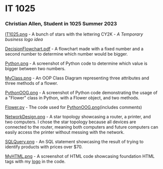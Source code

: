 # IT 1025

### **Christian Allen, Student in 1025 Summer 2023**

[IT1025.png](https://new.express.adobe.com/id/urn:aaid:sc:US:f6e703ed-ffc7-5d34-a4c2-1a5c6b6477cc) - A bunch of stars with the lettering CY2K - *A Temporary business logo idea* 

[DecisionFlowchart.pdf](https://github.com/icgicj/ChristianIT/blob/main/DecisionFlowchart.pdf) - A flowchart made with a fixed number and a second number to determine which number would be bigger.

[Python.png](https://github.com/icgicj/ChristianIT/blob/main/Python.png) - A screenshot of Python code to determine which value is bigger between two numbers. 

[MyClass.png](https://github.com/icgicj/ChristianIT/blob/main/MyClass.png) - An OOP Class Diagram representing three attributes and three methods of a flower.

[PythonOOG.png](https://github.com/icgicj/ChristianIT/blob/main/PythonOOP.png) - A screenshot of Python code demonstrating the usage of a "Flower" class in Python, with a Flower object, and two methods.

[Flower.py](https://github.com/icgicj/ChristianIT/blob/main/Flower.py) - The code used for [PythonOOG.png](https://github.com/icgicj/ChristianIT/blob/main/PythonOOP.png)(includes comments)

[NetworkDesign.png](https://github.com/icgicj/ChristianIT/blob/main/NetworkDesign.png) - A star topology showcasing a router, a printer, and two computers. I chose the star topology because all devices are connected to the router, meaning both computers and future computers can easily access the printer without messing with the network. 

[SQLQuery.png](https://github.com/icgicj/ChristianIT/blob/main/SQLQuery.png) - An SQL statement showcasing the result of trying to identify products with prices over $70.

[MyHTML.png](https://github.com/icgicj/ChristianIT/blob/main/MyHTML.png) - A screenshot of HTML code showcasing foundation HTML tags with my [logo](https://github.com/icgicj/ChristianIT/blob/main/IT%201025.png) in the code.
